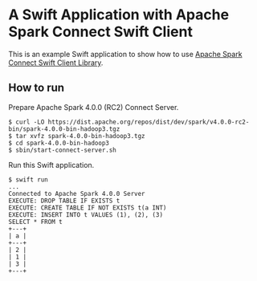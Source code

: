 # A Swift Application with Apache Spark Connect Swift Client

This is an example Swift application to show how to use [Apache Spark Connect Swift Client Library](https://github.com/apache/spark-connect-swift.git).

## How to run

Prepare Apache Spark 4.0.0 (RC2) Connect Server.

```
$ curl -LO https://dist.apache.org/repos/dist/dev/spark/v4.0.0-rc2-bin/spark-4.0.0-bin-hadoop3.tgz
$ tar xvfz spark-4.0.0-bin-hadoop3.tgz
$ cd spark-4.0.0-bin-hadoop3
$ sbin/start-connect-server.sh
```

Run this Swift application.

```
$ swift run
...
Connected to Apache Spark 4.0.0 Server
EXECUTE: DROP TABLE IF EXISTS t
EXECUTE: CREATE TABLE IF NOT EXISTS t(a INT)
EXECUTE: INSERT INTO t VALUES (1), (2), (3)
SELECT * FROM t
+---+
| a |
+---+
| 2 |
| 1 |
| 3 |
+---+
```
